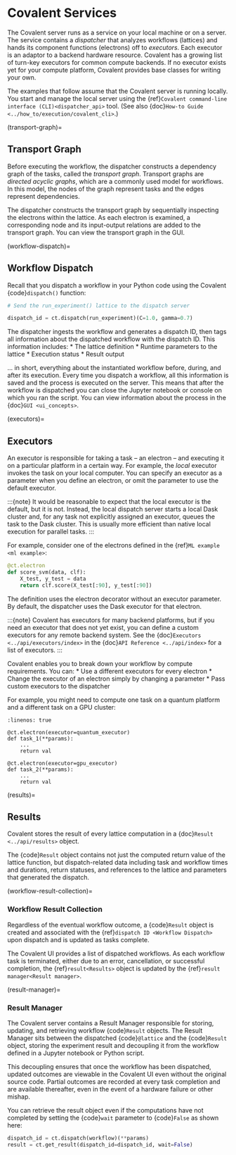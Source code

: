 # Covalent Services

The Covalent server runs as a service on your local machine or on a server. The service contains a *dispatcher* that analyzes workflows (lattices) and hands its component functions (electrons) off to *executors*. Each executor is an adaptor to a backend hardware resource. Covalent has a growing list of turn-key executors for common compute backends. If no executor exists yet for your compute platform, Covalent provides base classes for writing your own.

The examples that follow assume that the Covalent server is running locally. You start and manage the local server using the {ref}`Covalent command-line interface (CLI)<dispatcher_api>` tool. (See also {doc}`How-to Guide <../how_to/execution/covalent_cli>`.)

(transport-graph)=

## Transport Graph

Before executing the workflow, the dispatcher constructs a dependency graph of the tasks, called the *transport graph*. Transport graphs are *directed acyclic graphs*, which are a commonly used model for workflows. In this model, the nodes of the graph represent tasks and the edges represent dependencies.

The dispatcher constructs the transport graph by sequentially inspecting the electrons within the lattice. As each electron is examined, a corresponding node and its input-output relations are added to the transport graph. You can view the transport graph in the GUI.

(workflow-dispatch)=

## Workflow Dispatch

Recall that you dispatch a workflow in your Python code using the Covalent {code}`dispatch()` function:

```python
# Send the run_experiment() lattice to the dispatch server

dispatch_id = ct.dispatch(run_experiment)(C=1.0, gamma=0.7)
```

The dispatcher ingests the workflow and generates a dispatch ID, then tags all information about the dispatched workflow with the dispatch ID. This information includes:
\* The lattice definition
\* Runtime parameters to the lattice
\* Execution status
\* Result output

... in short, everything about the instantiated workflow before, during, and after its execution. Every time you dispatch a workflow, all this information is saved and the process is executed on the server. This means that after the workflow is dispatched you can close the Jupyter notebook or console on which you ran the script. You can view information about the process in the {doc}`GUI <ui_concepts>`.

(executors)=

## Executors

An executor is responsible for taking a task – an electron – and executing it on a particular platform in a certain way. For example, the *local* executor invokes the task on your local computer. You can specify an executor as a parameter when you define an electron, or omit the parameter to use the default executor.

:::{note}
It would be reasonable to expect that the local executor is the default, but it is not. Instead, the local dispatch server starts a local Dask cluster and, for any task not explicitly assigned an executor, queues the task to the Dask cluster. This is usually more efficient than native local execution for parallel tasks.
:::

For example, consider one of the electrons defined in the {ref}`ML example <ml example>`:

```python
@ct.electron
def score_svm(data, clf):
    X_test, y_test = data
    return clf.score(X_test[:90], y_test[:90])
```

The definition uses the electron decorator without an executor parameter. By default, the dispatcher uses the Dask executor for that electron.

:::{note}
Covalent has executors for many backend platforms, but if you need an executor that does not yet exist, you can define a custom executors for any remote backend system. See the {doc}`Executors <../api/executors/index>` in the {doc}`API Reference <../api/index>` for a list of executors.
:::

Covalent enables you to break down your workflow by compute requirements. You can:
\* Use a different executors for every electron
\* Change the executor of an electron simply by changing a parameter
\* Pass custom executors to the dispatcher

For example, you might need to compute one task on a quantum platform and a different task on a GPU cluster:

```{code-block} python
:linenos: true

@ct.electron(executor=quantum_executor)
def task_1(**params):
    ...
    return val

@ct.electron(executor=gpu_executor)
def task_2(**params):
    ...
    return val
```

(results)=

## Results

Covalent stores the result of every lattice computation in a {doc}`Result <../api/results>` object.

The {code}`Result` object contains not just the computed return value of the lattice function, but dispatch-related data including task and workflow times and durations, return statuses, and references to the lattice and parameters that generated the dispatch.

(workflow-result-collection)=

### Workflow Result Collection

Regardless of the eventual workflow outcome, a {code}`Result` object is created and associated with the {ref}`dispatch ID <Workflow Dispatch>` upon dispatch and is updated as tasks complete.

The Covalent UI provides a list of dispatched workflows. As each workflow task is terminated, either due to an error, cancellation, or successful completion, the {ref}`result<Results>` object is updated by the {ref}`result manager<Result manager>`.

(result-manager)=

### Result Manager

The Covalent server contains a Result Manager responsible for storing, updating, and retrieving workflow {code}`Result` objects. The Result Manager sits between the dispatched {code}`@lattice` and the {code}`Result` object, storing the experiment result and decoupling it from the workflow defined in a Jupyter notebook or Python script.

This decoupling ensures that once the workflow has been dispatched, updated outcomes are viewable in the Covalent UI even without the original source code. Partial outcomes are recorded at every task completion and are available thereafter, even in the event of a hardware failure or other mishap.

You can retrieve the result object even if the computations have not completed by setting the {code}`wait` parameter to {code}`False` as shown here:

```python
dispatch_id = ct.dispatch(workflow)(**params)
result = ct.get_result(dispatch_id=dispatch_id, wait=False)
```
